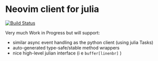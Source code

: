 # Neovim client for julia

[![Build Status](https://travis-ci.org/bfredl/Neovim.jl.svg?branch=master)](https://travis-ci.org/bfredl/Neovim.jl)

Very much Work in Progress but will support:
* similar async event handling as the python client (using julia Tasks)
* auto-generated type-safe/stable method wrappers
* nice high-level julian interface (i e `buffer[linenbr]` )

